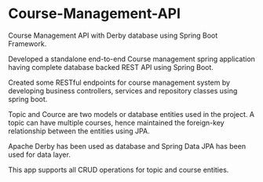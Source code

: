 # Course-Management-API
Course Management API with Derby database using Spring Boot Framework.

Developed a standalone end-to-end Course management spring application having complete database backed REST API using Spring Boot.

Created some RESTful endpoints for course management system by developing business controllers, services and repository classes using spring boot.

Topic and Cource are two models or database entities used in the project. A topic can have multiple courses, hence maintained the foreign-key relationship between the entities using JPA.

Apache Derby has been used as database and Spring Data JPA has been used for data layer. 

This app supports all CRUD operations for topic and course entities.
